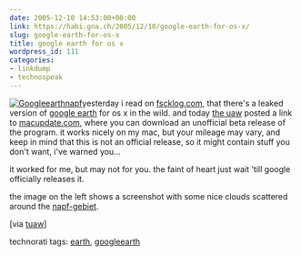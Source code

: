 ```yaml
---
date: 2005-12-10 14:53:00+00:00
link: https://habi.gna.ch/2005/12/10/google-earth-for-os-x/
slug: google-earth-for-os-x
title: google earth for os x
wordpress_id: 111
categories:
- linkdump
- technospeak
---
```



[![Googleearthnapf](https://habi.gna.ch/blog/images/googleearthnapf-tm.jpg)](https://habi.gna.ch/blog/images/googleearthnapf.jpg)yesterday i read on [fscklog.com](http://www.fscklog.com/2005/12/screenshot_von_.html), that there's a leaked version of [google earth](http://earth.google.com/) for os x in the wild. and today [the uaw](http://www.tuaw.com/2005/12/09/google-earth-os-x-beta-leaked/) posted a link to [macupdate.com](http://www.macupdate.com/info.php/id/20124), where you can download an unofficial beta release of the program. it works nicely on my mac, but your mileage may vary, and keep in mind that this is not an official release, so it might contain stuff you don't want, i've warned you...
  
it worked for me, but may not for you. the faint of heart just wait 'till google officially releases it.



the image on the left shows a screenshot with some nice clouds scattered around the [napf-gebiet](http://www.schweizerseiten.ch/napfgebiet.htm).



[via [tuaw](http://www.tuaw.com/2005/12/09/google-earth-os-x-beta-leaked/)]





technorati tags: [earth](http://www.technorati.com/tag/earth), [googleearth](http://www.technorati.com/tag/googleearth)
